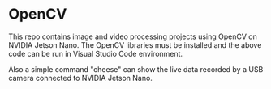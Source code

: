 # OpenCV
This repo contains image and video processing projects using OpenCV on NVIDIA Jetson Nano. The OpenCV libraries must be installed and the above code can be run in Visual Studio Code environment.

Also a simple command "cheese" can show the live data recorded by a USB camera connected to NVIDIA Jetson Nano.
